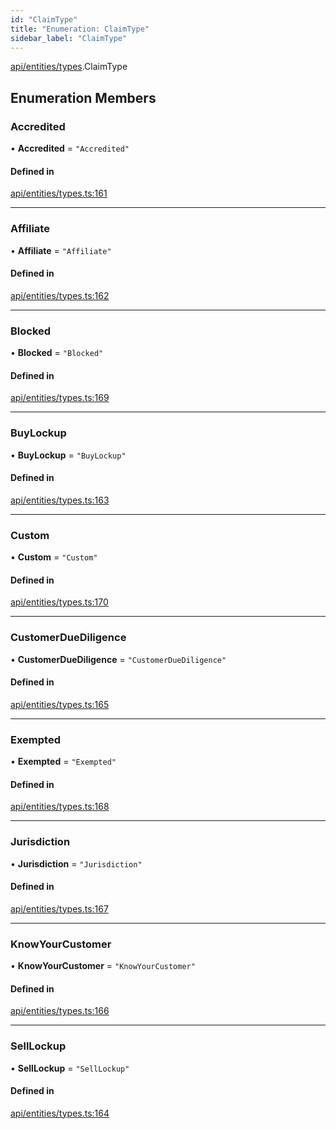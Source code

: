 ```yaml
---
id: "ClaimType"
title: "Enumeration: ClaimType"
sidebar_label: "ClaimType"
---
```


[api/entities/types](../../../../../modules/API/Entities/Types/Types.md).ClaimType

## Enumeration Members

### Accredited

• **Accredited** = ``"Accredited"``

#### Defined in

[api/entities/types.ts:161](https://github.com/PolymeshAssociation/polymesh-sdk/blob/0dbd0ebd0/src/api/entities/types.ts#L161)

___

### Affiliate

• **Affiliate** = ``"Affiliate"``

#### Defined in

[api/entities/types.ts:162](https://github.com/PolymeshAssociation/polymesh-sdk/blob/0dbd0ebd0/src/api/entities/types.ts#L162)

___

### Blocked

• **Blocked** = ``"Blocked"``

#### Defined in

[api/entities/types.ts:169](https://github.com/PolymeshAssociation/polymesh-sdk/blob/0dbd0ebd0/src/api/entities/types.ts#L169)

___

### BuyLockup

• **BuyLockup** = ``"BuyLockup"``

#### Defined in

[api/entities/types.ts:163](https://github.com/PolymeshAssociation/polymesh-sdk/blob/0dbd0ebd0/src/api/entities/types.ts#L163)

___

### Custom

• **Custom** = ``"Custom"``

#### Defined in

[api/entities/types.ts:170](https://github.com/PolymeshAssociation/polymesh-sdk/blob/0dbd0ebd0/src/api/entities/types.ts#L170)

___

### CustomerDueDiligence

• **CustomerDueDiligence** = ``"CustomerDueDiligence"``

#### Defined in

[api/entities/types.ts:165](https://github.com/PolymeshAssociation/polymesh-sdk/blob/0dbd0ebd0/src/api/entities/types.ts#L165)

___

### Exempted

• **Exempted** = ``"Exempted"``

#### Defined in

[api/entities/types.ts:168](https://github.com/PolymeshAssociation/polymesh-sdk/blob/0dbd0ebd0/src/api/entities/types.ts#L168)

___

### Jurisdiction

• **Jurisdiction** = ``"Jurisdiction"``

#### Defined in

[api/entities/types.ts:167](https://github.com/PolymeshAssociation/polymesh-sdk/blob/0dbd0ebd0/src/api/entities/types.ts#L167)

___

### KnowYourCustomer

• **KnowYourCustomer** = ``"KnowYourCustomer"``

#### Defined in

[api/entities/types.ts:166](https://github.com/PolymeshAssociation/polymesh-sdk/blob/0dbd0ebd0/src/api/entities/types.ts#L166)

___

### SellLockup

• **SellLockup** = ``"SellLockup"``

#### Defined in

[api/entities/types.ts:164](https://github.com/PolymeshAssociation/polymesh-sdk/blob/0dbd0ebd0/src/api/entities/types.ts#L164)
